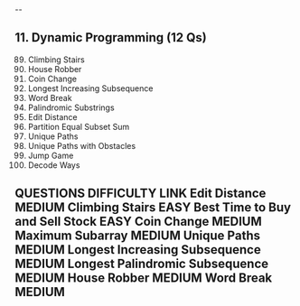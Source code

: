 --

## 11. Dynamic Programming (12 Qs)
89. Climbing Stairs  
90. House Robber  
91. Coin Change  
92. Longest Increasing Subsequence  
93. Word Break  
94. Palindromic Substrings  
95. Edit Distance  
96. Partition Equal Subset Sum  
97. Unique Paths  
98. Unique Paths with Obstacles  
99. Jump Game  
100. Decode Ways  


QUESTIONS DIFFICULTY LINK
Edit Distance MEDIUM
Climbing Stairs EASY
Best Time to Buy and Sell Stock EASY
Coin Change MEDIUM
Maximum Subarray MEDIUM
Unique Paths MEDIUM
Longest Increasing Subsequence MEDIUM
Longest Palindromic Subsequence MEDIUM
House Robber MEDIUM
Word Break MEDIUM
---
